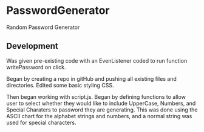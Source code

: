 # PasswordGenerator
Random Password Generator

## Development

Was given pre-existing code with an EvenListener coded to run function writePassword on click. 

Began by creating a repo in gitHub and pushing all existing files and directories. Edited some basic styling CSS.

Then began working with script.js. Began by defining functions to allow user to select whether they would like to include UpperCase, Numbers, and Special Charaters to password they are generating. This was done using the ASCII chart for the alphabet strings and numbers, and a normal string was used for special characters.